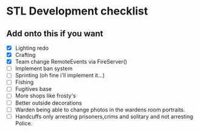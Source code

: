 # STL Development checklist
## Add onto this if you want
- [x] Lighting redo
- [x] Crafting
- [x] Team change RemoteEvents via FireServer()
- [ ] Implement ban system
- [ ] Sprinting (oh fine i'll implement it...)
- [ ] Fishing
- [ ] Fugitives base
- [ ] More shops like frosty's
- [ ] Better outside decorations
- [ ] Warden being able to change photos in the wardens room portraits.
- [ ] Handcuffs only arresting prisoners,crims and solitary and not arresting Police.

